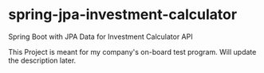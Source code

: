 # spring-jpa-investment-calculator
Spring Boot with JPA Data for Investment Calculator API

This Project is meant for my company's on-board test program.
Will update the description later.
